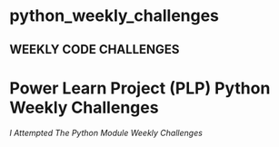 # python_weekly_challenges
## WEEKLY CODE CHALLENGES
# Power Learn Project (PLP) Python Weekly Challenges

*I Attempted The Python Module Weekly Challenges*

